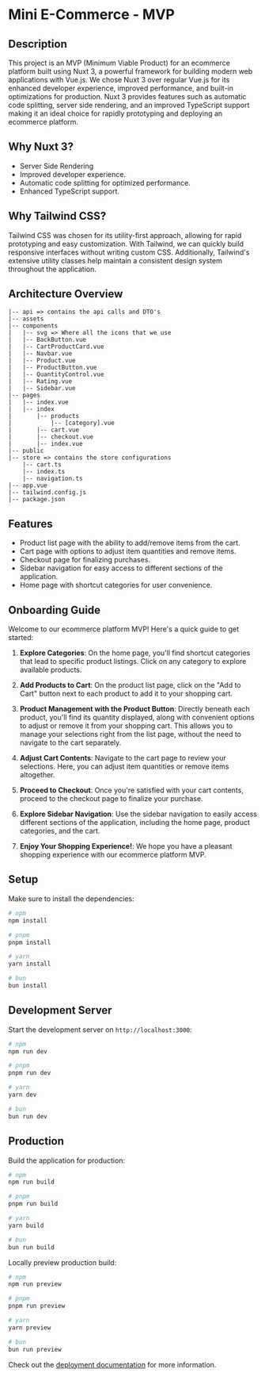 # Mini E-Commerce - MVP

## Description

This project is an MVP (Minimum Viable Product) for an ecommerce platform built using Nuxt 3, a powerful framework for building modern web applications with Vue.js. We chose Nuxt 3 over regular Vue.js for its enhanced developer experience, improved performance, and built-in optimizations for production. Nuxt 3 provides features such as automatic code splitting, server side rendering, and an improved TypeScript support making it an ideal choice for rapidly prototyping and deploying an ecommerce platform.

## Why Nuxt 3?

- Server Side Rendering
- Improved developer experience.
- Automatic code splitting for optimized performance.
- Enhanced TypeScript support.

## Why Tailwind CSS?

Tailwind CSS was chosen for its utility-first approach, allowing for rapid prototyping and easy customization. With Tailwind, we can quickly build responsive interfaces without writing custom CSS. Additionally, Tailwind's extensive utility classes help maintain a consistent design system throughout the application.

## Architecture Overview

```
|-- api => contains the api calls and DTO's
|-- assets
|-- components
|   |-- svg => Where all the icons that we use
|   |-- BackButton.vue
|   |-- CartProductCard.vue
|   |-- Navbar.vue
|   |-- Product.vue
|   |-- ProductButton.vue
|   |-- QuantityControl.vue
|   |-- Rating.vue
|   |-- Sidebar.vue
|-- pages
|   |-- index.vue
|   |-- index
|       |-- products
|           |-- [category].vue
|       |-- cart.vue
|       |-- checkout.vue
|       |-- index.vue
|-- public
|-- store => contains the store configurations
    |-- cart.ts
    |-- index.ts
    |-- navigation.ts
|-- app.vue
|-- tailwind.config.js
|-- package.json
```

## Features

- Product list page with the ability to add/remove items from the cart.
- Cart page with options to adjust item quantities and remove items.
- Checkout page for finalizing purchases.
- Sidebar navigation for easy access to different sections of the application.
- Home page with shortcut categories for user convenience.

## Onboarding Guide

Welcome to our ecommerce platform MVP! Here's a quick guide to get started:

1. **Explore Categories**: On the home page, you'll find shortcut categories that lead to specific product listings. Click on any category to explore available products.

2. **Add Products to Cart**: On the product list page, click on the "Add to Cart" button next to each product to add it to your shopping cart.

3. **Product Management with the Product Button**: Directly beneath each product, you'll find its quantity displayed, along with convenient options to adjust or remove it from your shopping cart. This allows you to manage your selections right from the list page, without the need to navigate to the cart separately.

4. **Adjust Cart Contents**: Navigate to the cart page to review your selections. Here, you can adjust item quantities or remove items altogether.

5. **Proceed to Checkout**: Once you're satisfied with your cart contents, proceed to the checkout page to finalize your purchase.

6. **Explore Sidebar Navigation**: Use the sidebar navigation to easily access different sections of the application, including the home page, product categories, and the cart.

7. **Enjoy Your Shopping Experience!**: We hope you have a pleasant shopping experience with our ecommerce platform MVP.

## Setup

Make sure to install the dependencies:

```bash
# npm
npm install

# pnpm
pnpm install

# yarn
yarn install

# bun
bun install
```

## Development Server

Start the development server on `http://localhost:3000`:

```bash
# npm
npm run dev

# pnpm
pnpm run dev

# yarn
yarn dev

# bun
bun run dev
```

## Production

Build the application for production:

```bash
# npm
npm run build

# pnpm
pnpm run build

# yarn
yarn build

# bun
bun run build
```

Locally preview production build:

```bash
# npm
npm run preview

# pnpm
pnpm run preview

# yarn
yarn preview

# bun
bun run preview
```

Check out the [deployment documentation](https://nuxt.com/docs/getting-started/deployment) for more information.

